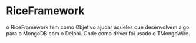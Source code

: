 # RiceFramework

o RiceFramework tem como Objetivo ajudar aqueles que desenvolvem algo para o MongoDB com o Delphi.
Onde como driver foi usado o TMongoWire.
